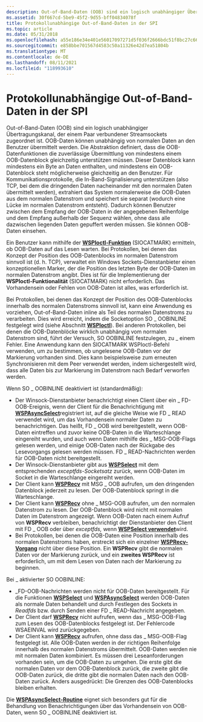 ```yaml
---
description: Out-of-Band-Daten (OOB) sind ein logisch unabhängiger Übertragungskanal, der einem Paar verbundener Streamsockets zugeordnet ist.
ms.assetid: 30f667cd-5be9-45f2-9d55-bff04834078f
title: Protokollunabhängige Out-of-Band-Daten in der SPI
ms.topic: article
ms.date: 05/31/2018
ms.openlocfilehash: a55e186e34e401e56017097271d5f036f2666bdc51f8bc27c6692be7e12874e5
ms.sourcegitcommit: e858bbe701567d4583c50a11326e42d7ea51804b
ms.translationtype: MT
ms.contentlocale: de-DE
ms.lasthandoff: 08/11/2021
ms.locfileid: "118993610"
---
```

# <a name="protocol-independentout-of-band-data-in-the-spi"></a>Protokollunabhängige Out-of-Band-Daten in der SPI

Out-of-Band-Daten (OOB) sind ein logisch unabhängiger Übertragungskanal, der einem Paar verbundener Streamsockets zugeordnet ist. OOB-Daten können unabhängig von normalen Daten an den Benutzer übermittelt werden. Die Abstraktion definiert, dass die OOB-Datenfunktionen die zuverlässige Übermittlung von mindestens einem OOB-Datenblock gleichzeitig unterstützen müssen. Dieser Datenblock kann mindestens ein Byte an Daten enthalten, und mindestens ein OOB-Datenblock steht möglicherweise gleichzeitig an den Benutzer. Für Kommunikationsprotokolle, die In-Band-Signalisierung unterstützen (also TCP, bei dem die dringenden Daten nacheinander mit den normalen Daten übermittelt werden), extrahiert das System normalerweise die OOB-Daten aus dem normalen Datenstrom und speichert sie separat (wodurch eine Lücke im normalen Datenstrom entsteht). Dadurch können Benutzer zwischen dem Empfang der OOB-Daten in der angegebenen Reihenfolge und dem Empfang außerhalb der Sequenz wählen, ohne dass alle dazwischen liegenden Daten gepuffert werden müssen. Sie können OOB-Daten einsehen.

Ein Benutzer kann mithilfe der [**WSPIoctl-Funktion**](/previous-versions/windows/hardware/network/ff566296(v=vs.85)) (SIOCATMARK) ermitteln, ob OOB-Daten auf das Lesen warten. Bei Protokollen, bei denen das Konzept der Position des OOB-Datenblocks im normalen Datenstrom sinnvoll ist (d. h. TCP), verwaltet ein Windows Sockets-Dienstanbieter einen konzeptionellen Marker, der die Position des letzten Byte der OOB-Daten im normalen Datenstrom angibt. Dies ist für die Implementierung der **WSPIoctl-Funktionalität** (SIOCATMARK) nicht erforderlich. Das Vorhandensein oder Fehlen von OOB-Daten ist alles, was erforderlich ist.

Bei Protokollen, bei denen das Konzept der Position des OOB-Datenblocks innerhalb des normalen Datenstroms sinnvoll ist, kann eine Anwendung es vorziehen, Out-of-Band-Daten inline als Teil des normalen Datenstroms zu verarbeiten. Dies wird erreicht, indem die Socketoption SO \_ OOBINLINE festgelegt wird (siehe Abschnitt [**WSPIoctl**](/previous-versions/windows/hardware/network/ff566296(v=vs.85))). Bei anderen Protokollen, bei denen die OOB-Datenblöcke wirklich unabhängig vom normalen Datenstrom sind, führt der Versuch, SO OOBINLINE festzulegen, zu \_ einem Fehler. Eine Anwendung kann den SIOCATMARK WSPIoctl-Befehl verwenden, um zu bestimmen, ob ungelesene OOB-Daten vor der Markierung vorhanden sind. Dies kann beispielsweise zum erneuten Synchronisieren mit dem Peer verwendet werden, indem sichergestellt wird, dass alle Daten bis zur Markierung im Datenstrom nach Bedarf verworfen werden.

Wenn SO \_ OOBINLINE deaktiviert ist (standardmäßig):

-   Der Winsock-Dienstanbieter benachrichtigt einen Client über ein \_ FD-OOB-Ereignis, wenn der Client für die Benachrichtigung mit [**WSPAsyncSelect**](/previous-versions/windows/desktop/legacy/ms742267(v=vs.85))registriert ist, auf die gleiche Weise wie FD \_ READ verwendet wird, um das Vorhandensein normaler Daten zu benachrichtigen. Das heißt, FD \_ OOB wird bereitgestellt, wenn OOB-Daten eintreffen und zuvor keine OOB-Daten in die Warteschlange eingereiht wurden, und auch wenn Daten mithilfe des \_ MSG-OOB-Flags gelesen werden, und einige OOB-Daten nach der Rückgabe des Lesevorgangs gelesen werden müssen. FD \_ READ-Nachrichten werden für OOB-Daten nicht bereitgestellt.
-   Der Winsock-Dienstanbieter gibt aus [**WSPSelect**](/previous-versions/windows/desktop/legacy/ms742289(v=vs.85)) mit dem entsprechenden *exceptfds-Socketsatz* zurück, wenn OOB-Daten im Socket in die Warteschlange eingereiht werden.
-   Der Client kann [**WSPRecv**](/previous-versions/windows/hardware/network/ff566309(v=vs.85)) mit MSG \_ OOB aufrufen, um den dringenden Datenblock jederzeit zu lesen. Der OOB-Datenblock springt in die Warteschlange.
-   Der Client kann [**WSPRecv**](/previous-versions/windows/hardware/network/ff566309(v=vs.85)) ohne \_ MSG-OOB aufrufen, um den normalen Datenstrom zu lesen. Der OOB-Datenblock wird nicht mit normalen Daten im Datenstrom angezeigt. Wenn OOB-Daten nach einem Aufruf von **WSPRecv** verbleiben, benachrichtigt der Dienstanbieter den Client mit FD \_ OOB oder über *exceptfds,* wenn [**WSPSelect verwendet**](/previous-versions/windows/desktop/legacy/ms742289(v=vs.85))wird.
-   Bei Protokollen, bei denen die OOB-Daten eine Position innerhalb des normalen Datenstroms haben, erstreckt sich ein einzelner [**WSPRecv-Vorgang**](/previous-versions/windows/hardware/network/ff566309(v=vs.85)) nicht über diese Position. Ein **WSPRecv** gibt die normalen Daten vor der Markierung zurück, und ein **zweites WSPRecv** ist erforderlich, um mit dem Lesen von Daten nach der Markierung zu beginnen.

Bei \_ aktivierter SO OOBINLINE:

-   \_FD-OOB-Nachrichten werden nicht für OOB-Daten bereitgestellt. Für die Funktionen [**WSPSelect**](/previous-versions/windows/desktop/legacy/ms742289(v=vs.85)) und [**WSPAsyncSelect**](/previous-versions/windows/desktop/legacy/ms742267(v=vs.85)) werden OOB-Daten als normale Daten behandelt und durch Festlegen des Sockets in *Readfds* bzw. durch Senden einer FD \_ READ-Nachricht angegeben.
-   Der Client darf [**WSPRecv**](/previous-versions/windows/hardware/network/ff566309(v=vs.85)) nicht aufrufen, wenn das \_ MSG-OOB-Flag zum Lesen des OOB-Datenblocks festgelegt ist. Der Fehlercode WSAEINVAL wird zurückgegeben.
-   Der Client kann [**WSPRecv**](/previous-versions/windows/hardware/network/ff566309(v=vs.85)) aufrufen, ohne dass das \_ MSG-OOB-Flag festgelegt ist. Alle OOB-Daten werden in der richtigen Reihenfolge innerhalb des normalen Datenstroms übermittelt. OOB-Daten werden nie mit normalen Daten kombiniert. Es müssen drei Leseanforderungen vorhanden sein, um die OOB-Daten zu umgehen. Die erste gibt die normalen Daten vor dem OOB-Datenblock zurück, die zweite gibt die OOB-Daten zurück, die dritte gibt die normalen Daten nach den OOB-Daten zurück. Anders ausgedrückt: Die Grenzen des OOB-Datenblocks bleiben erhalten.

Die [**WSPAsyncSelect-Routine**](/previous-versions/windows/desktop/legacy/ms742267(v=vs.85)) eignet sich besonders gut für die Behandlung von Benachrichtigungen über das Vorhandensein von OOB-Daten, wenn SO \_ OOBINLINE deaktiviert ist.

 

 

